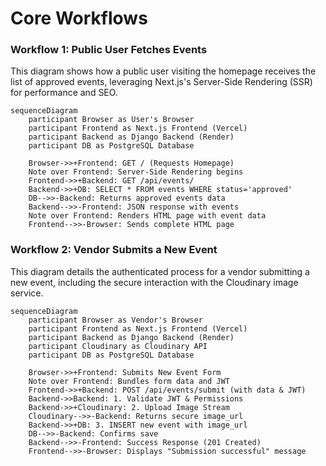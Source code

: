 # Core Workflows

### Workflow 1: Public User Fetches Events

This diagram shows how a public user visiting the homepage receives the list of approved events, leveraging Next.js's Server-Side Rendering (SSR) for performance and SEO.

```mermaid
sequenceDiagram
    participant Browser as User's Browser
    participant Frontend as Next.js Frontend (Vercel)
    participant Backend as Django Backend (Render)
    participant DB as PostgreSQL Database

    Browser->>+Frontend: GET / (Requests Homepage)
    Note over Frontend: Server-Side Rendering begins
    Frontend->>+Backend: GET /api/events/
    Backend->>+DB: SELECT * FROM events WHERE status='approved'
    DB-->>-Backend: Returns approved events data
    Backend-->>-Frontend: JSON response with events
    Note over Frontend: Renders HTML page with event data
    Frontend-->>-Browser: Sends complete HTML page
```

### Workflow 2: Vendor Submits a New Event

This diagram details the authenticated process for a vendor submitting a new event, including the secure interaction with the Cloudinary image service.

```mermaid
sequenceDiagram
    participant Browser as Vendor's Browser
    participant Frontend as Next.js Frontend (Vercel)
    participant Backend as Django Backend (Render)
    participant Cloudinary as Cloudinary API
    participant DB as PostgreSQL Database

    Browser->>+Frontend: Submits New Event Form
    Note over Frontend: Bundles form data and JWT
    Frontend->>+Backend: POST /api/events/submit (with data & JWT)
    Backend->>Backend: 1. Validate JWT & Permissions
    Backend->>+Cloudinary: 2. Upload Image Stream
    Cloudinary-->>-Backend: Returns secure image_url
    Backend->>+DB: 3. INSERT new event with image_url
    DB-->>-Backend: Confirms save
    Backend-->>-Frontend: Success Response (201 Created)
    Frontend-->>-Browser: Displays "Submission successful" message
```

